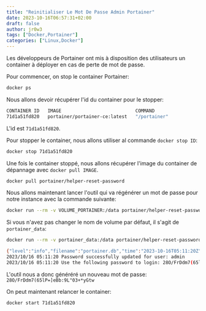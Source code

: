 ```yaml
---
title: "Reinitialiser Le Mot De Passe Admin Portainer"
date: 2023-10-16T06:57:31+02:00
draft: false
author: jr0w3
tags: ["Docker,Portainer"]
categories: ["Linux,Docker"]
---
```


Les développeurs de Portainer ont mis à disposition des utilisateurs un container à déployer en cas de perte de mot de passe.

Pour commencer, on stop le container Portainer:
```bash
docker ps
```
Nous allons devoir récupérer l'id du container pour le stopper:

```bash
CONTAINER ID   IMAGE                           COMMAND                  CREATED         STATUS                    PORTS                                                                                            NAMES
71d1a51fd820   portainer/portainer-ce:latest   "/portainer"             2 minutes ago   Up 2 minutes              0.0.0.0:8000->8000/tcp, :::8000->8000/tcp, 0.0.0.0:9443->9443/tcp, :::9443->9443/tcp, 9000/tcp   portainer
``` 
L'id est `71d1a51fd820`.

Pour stopper le container, nous allons utiliser al commande `docker stop ID`:

```bash
docker stop 71d1a51fd820
```

Une fois le container stoppé, nous allons récupérer l'image du container de dépannage avec `docker pull IMAGE`.

```bash
docker pull portainer/helper-reset-password
```
Nous allons maintenant lancer l'outil qui va régénérer un mot de passe pour notre instance avec la commande suivante:

```bash
docker run --rm -v VOLUME_PORTAINER:/data portainer/helper-reset-password
```

Si vous n'avez pas changer le nom de volume par défaut, il s'agit de `portainer_data`:

```bash
docker run --rm -v portainer_data:/data portainer/helper-reset-password

{"level":"info","filename":"portainer.db","time":"2023-10-16T05:11:20Z","message":"loading PortainerDB"}
2023/10/16 05:11:20 Password successfully updated for user: admin
2023/10/16 05:11:20 Use the following password to login: 28O/FrDdm7(65lP=]eBb:9L"03+*yGtw
```

L'outil nous a donc généréré un nouveau mot de passe: `28O/FrDdm7(65lP=]eBb:9L"03+*yGtw`

On peut maintenant relancer le container:

```bash
docker start 71d1a51fd820
```


